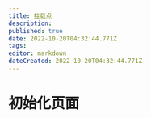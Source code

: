 ```yaml
---
title: 挂载点
description: 
published: true
date: 2022-10-20T04:32:44.771Z
tags: 
editor: markdown
dateCreated: 2022-10-20T04:32:44.771Z
---
```


# 初始化页面